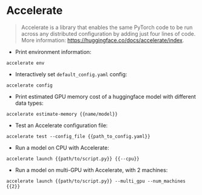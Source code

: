 # Accelerate

> Accelerate is a library that enables the same PyTorch code to be run across any distributed configuration by adding just four lines of code.
> More information: <https://huggingface.co/docs/accelerate/index>.

- Print environment information:

`accelerate env`

- Interactively set `default_config.yaml` config:

`accelerate config`

- Print estimated GPU memory cost of a huggingface model with different data types:

`accelerate estimate-memory {{name/model}}`

- Test an Accelerate configuration file:

`accelerate test --config_file {{path_to_config.yaml}}`

- Run a model on CPU with Accelerate:

`accelerate launch {{path/to/script.py}} {{--cpu}}`

- Run a model on multi-GPU with Accelerate, with 2 machines:

`accelerate launch {{path/to/script.py}} --multi_gpu --num_machines {{2}}`
